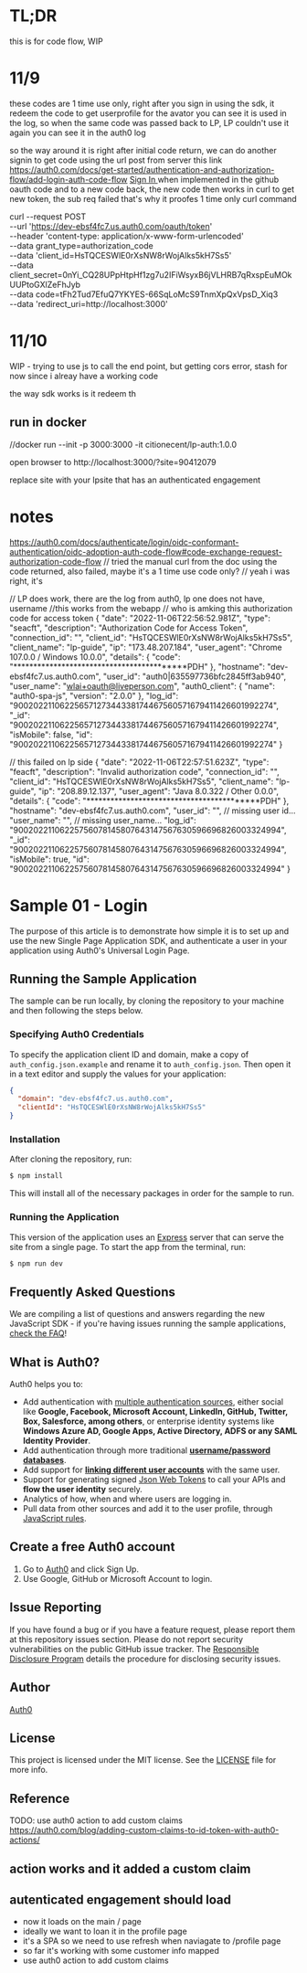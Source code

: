 # TL;DR
this is for code flow, WIP
# 11/9
these codes are 1 time use only, right after you sign in using the sdk, it redeem the code to get userprofile for the avator
you can see it is used in the log, so when the same code was passed back to LP, LP couldn't use it
again you can see it in the auth0 log

so the way around it is right after initial code return, we can do another signin to get code using the url post from server
this link
https://auth0.com/docs/get-started/authentication-and-authorization-flow/add-login-auth-code-flow
<a href="https://dev-ebsf4fc7.us.auth0.com/authorize?response_type=code&client_id=HsTQCESWlE0rXsNW8rWojAlks5kH7Ss5&redirect_uri=http://localhost:3000&scope=openid%20profile&state=xyzABC123">
  Sign In
</a>
when implemented in the github oauth code and to a new code back, the new code then works in curl to get new token, the sub req failed that's why it proofes 1 time only
curl command

  curl --request POST \
  --url 'https://dev-ebsf4fc7.us.auth0.com/oauth/token' \
  --header 'content-type: application/x-www-form-urlencoded' \
  --data grant_type=authorization_code \
  --data 'client_id=HsTQCESWlE0rXsNW8rWojAlks5kH7Ss5' \
  --data client_secret=0nYi_CQ28UPpHtpHf1zg7u2IFiWsyxB6jVLHRB7qRxspEuMOkUUPtoGXlZeFhJyb \
  --data code=tFh2Tud7EfuQ7YKYES-66SqLoMcS9TnmXpQxVpsD_Xiq3 \
  --data 'redirect_uri=http://localhost:3000'

# 11/10
WIP - trying to use js to call the end point, but getting cors error, stash for now since i alreay
have a working code

the way sdk works is it redeem th

## run in docker
//docker run --init -p 3000:3000 -it citionecent/lp-auth:1.0.0

open browser to
http://localhost:3000/?site=90412079

replace site with your lpsite that has an authenticated engagement




# notes
https://auth0.com/docs/authenticate/login/oidc-conformant-authentication/oidc-adoption-auth-code-flow#code-exchange-request-authorization-code-flow
// tried the manual curl from the doc using the code returned, also failed, maybe it's a 1 time use code only?
// yeah i was right, it's

// LP does work, there are the log from auth0, lp one does not have, username
//this works from the webapp
// who is amking this authorization code for access token
{
  "date": "2022-11-06T22:56:52.981Z",
  "type": "seacft",
  "description": "Authorization Code for Access Token",
  "connection_id": "",
  "client_id": "HsTQCESWlE0rXsNW8rWojAlks5kH7Ss5",
  "client_name": "lp-guide",
  "ip": "173.48.207.184",
  "user_agent": "Chrome 107.0.0 / Windows 10.0.0",
  "details": {
    "code": "******************************************PDH"
  },
  "hostname": "dev-ebsf4fc7.us.auth0.com",
  "user_id": "auth0|635597736bfc2845ff3ab940",
  "user_name": "wlai+oauth@liveperson.com",
  "auth0_client": {
    "name": "auth0-spa-js",
    "version": "2.0.0"
  },
  "log_id": "90020221106225657127344338174467560571679411426601992274",
  "_id": "90020221106225657127344338174467560571679411426601992274",
  "isMobile": false,
  "id": "90020221106225657127344338174467560571679411426601992274"
}

// this failed on lp side
{
  "date": "2022-11-06T22:57:51.623Z",
  "type": "feacft",
  "description": "Invalid authorization code",
  "connection_id": "",
  "client_id": "HsTQCESWlE0rXsNW8rWojAlks5kH7Ss5",
  "client_name": "lp-guide",
  "ip": "208.89.12.137",
  "user_agent": "Java 8.0.322 / Other 0.0.0",
  "details": {
    "code": "******************************************PDH"
  },
  "hostname": "dev-ebsf4fc7.us.auth0.com",
  "user_id": "",    // missing user id...
  "user_name": "",  // missing user_name...
  "log_id": "90020221106225756078145807643147567630596696826003324994",
  "_id": "90020221106225756078145807643147567630596696826003324994",
  "isMobile": true,
  "id": "90020221106225756078145807643147567630596696826003324994"
}
















# Sample 01 - Login

The purpose of this article is to demonstrate how simple it is to set up and use the new Single Page Application SDK, and authenticate a user in your application using Auth0's Universal Login Page.

## Running the Sample Application

The sample can be run locally, by cloning the repository to your machine and then following the steps below.

### Specifying Auth0 Credentials

To specify the application client ID and domain, make a copy of `auth_config.json.example` and rename it to `auth_config.json`. Then open it in a text editor and supply the values for your application:

```json
{
  "domain": "dev-ebsf4fc7.us.auth0.com",
  "clientId": "HsTQCESWlE0rXsNW8rWojAlks5kH7Ss5"
}
```

### Installation

After cloning the repository, run:

```bash
$ npm install
```

This will install all of the necessary packages in order for the sample to run.

### Running the Application

This version of the application uses an [Express](https://expressjs.com) server that can serve the site from a single page. To start the app from the terminal, run:

```bash
$ npm run dev
```

## Frequently Asked Questions

We are compiling a list of questions and answers regarding the new JavaScript SDK - if you're having issues running the sample applications, [check the FAQ](https://github.com/auth0/auth0-spa-js/blob/master/FAQ.md)!

## What is Auth0?

Auth0 helps you to:

- Add authentication with [multiple authentication sources](https://docs.auth0.com/identityproviders), either social like **Google, Facebook, Microsoft Account, LinkedIn, GitHub, Twitter, Box, Salesforce, among others**, or enterprise identity systems like **Windows Azure AD, Google Apps, Active Directory, ADFS or any SAML Identity Provider**.
- Add authentication through more traditional **[username/password databases](https://docs.auth0.com/mysql-connection-tutorial)**.
- Add support for **[linking different user accounts](https://docs.auth0.com/link-accounts)** with the same user.
- Support for generating signed [Json Web Tokens](https://docs.auth0.com/jwt) to call your APIs and **flow the user identity** securely.
- Analytics of how, when and where users are logging in.
- Pull data from other sources and add it to the user profile, through [JavaScript rules](https://docs.auth0.com/rules).

## Create a free Auth0 account

1. Go to [Auth0](https://auth0.com/signup) and click Sign Up.
2. Use Google, GitHub or Microsoft Account to login.

## Issue Reporting

If you have found a bug or if you have a feature request, please report them at this repository issues section. Please do not report security vulnerabilities on the public GitHub issue tracker. The [Responsible Disclosure Program](https://auth0.com/whitehat) details the procedure for disclosing security issues.

## Author

[Auth0](auth0.com)

## License

This project is licensed under the MIT license. See the [LICENSE](LICENSE.txt) file for more info.


## Reference
TODO: use auth0 action to add custom claims
https://auth0.com/blog/adding-custom-claims-to-id-token-with-auth0-actions/

## action works and it added a custom claim

## autenticated engagement should load
- now it loads on the main / page
- ideally we want to loan it in the profile page
- it's a SPA so we need to use refresh when naviagate to /profile page
- so far it's working with some customer info mapped
- use auth0 action to add custom claims